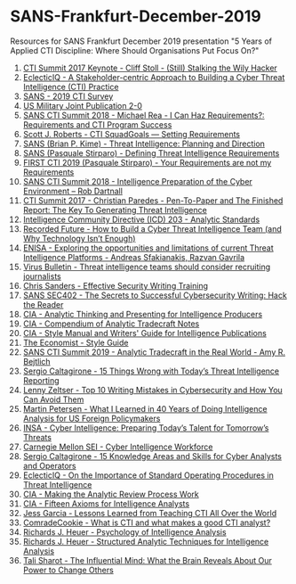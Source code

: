 # SANS-Frankfurt-December-2019
Resources for SANS Frankfurt December 2019 presentation "5 Years of Applied CTI Discipline: Where Should Organisations Put Focus On?"

<ol>
<li><a href="https://www.youtube.com/watch?v=1h7rLHNXio8" target="_blank" rel="noopener">CTI Summit 2017 Keynote - Cliff Stoll - (Still) Stalking the Wily Hacker</a></li>
<li><a href="https://www.eclecticiq.com/resources/white-paper-building-cyber-threat-intelligence-practice?submissionGuid=6735f84f-06b8-4cb8-83f5-582baa59ad4a#download" target="_blank" rel="noopener">EclecticIQ - A Stakeholder-centric Approach to Building a Cyber Threat Intelligence (CTI) Practice</a></li>
<li><a href="https://www.sans.org/reading-room/whitepapers/analyst/evolution-cyber-threat-intelligence-cti-2019-cti-survey-38790" target="_blank" rel="noopener"> SANS - 2019 CTI Survey</a></li>
<li><a href="http://www.jcs.mil/Portals/36/Documents/Doctrine/pubs/jp2_0.pdf" target="_blank" rel="noopener">US Military Joint Publication 2-0</a></li>
<li><a href="https://www.youtube.com/watch?v=Aqo3IcVQs_M" target="_blank" rel="noopener">SANS CTI Summit 2018 - Michael Rea - I Can Haz Requirements?: Requirements and CTI Program Success</a></li>
<li><a href="https://medium.com/@sroberts/cti-squadgoals-setting-requirements-41bcb63db918" target="_blank" rel="noopener">Scott J. Roberts - CTI SquadGoals — Setting Requirements</a></li>
<li><a href="https://www.sans.org/reading-room/whitepapers/threatintelligence/threat-intelligence-planning-direction-36857" target="_blank" rel="noopener">SANS (Brian P. Kime) - Threat Intelligence: Planning and Direction</a></li>
<li><a href="https://isc.sans.edu/forums/diary/Defining+Threat+Intelligence+Requirements/21519/" target="_blank" rel="noopener">SANS (Pasquale Stirparo) - Defining Threat Intelligence Requirements</a></li>
<li><a href="https://www.first.org/events/symposium/london2019/program#pYour-Requirements-are-not-my-Requirements" target="_blank" rel="noopener">FIRST CTI 2019 (Pasquale Stirparo) - Your Requirements are not my Requirements</a></li>
<li><a href="https://www.youtube.com/watch?v=3bXr-CF9NBI" target="_blank" rel="noopener">SANS CTI Summit 2018 - Intelligence Preparation of the Cyber Environment – Rob Dartnall</a></li>
<li><a href="https://www.youtube.com/watch?v=XEmksbsrnv8" target="_blank" rel="noopener">CTI Summit 2017 - Christian Paredes - Pen-To-Paper and The Finished Report: The Key To Generating Threat Intelligence</a></li>
<li><a href="https://fas.org/irp/dni/icd/icd-203.pdf" target="_blank" rel="noopener">Intelligence Community Directive (ICD) 203 - Analytic Standards</a></li>
<li><a href="https://www.recordedfuture.com/cyber-threat-intelligence-team/" target="_blank" rel="noopener">Recorded Future - How to Build a Cyber Threat Intelligence Team (and Why Technology Isn’t Enough)</a></li>
<li><a href="https://www.enisa.europa.eu/publications/exploring-the-opportunities-and-limitations-of-current-threat-intelligence-platforms" target="_blank" rel="noopener">ENISA - Exploring the opportunities and limitations of current Threat Intelligence Platforms - Andreas Sfakianakis, Razvan Gavrila</a></li>
<li><a href="https://www.virusbulletin.com/blog/2019/01/threat-intelligence-teams-should-consider-recruiting-journalists/" target="_blank" rel="noopener">Virus Bulletin - Threat intelligence teams should consider recruiting journalists</a></li>
<li><a href="https://chrissanders.org/training/writing/" target="_blank" rel="noopener">Chris Sanders - Effective Security Writing Training</a></li>
<li><a href="https://www.sans.org/course/cyber-security-writing-secrets" target="_blank" rel="noopener">SANS SEC402 - The Secrets to Successful Cybersecurity Writing: Hack the Reader</a></li>
<li><a href="https://cdn.ymaws.com/www.scip.org/resource/resmgr/White_Papers/Analytic-Thinking-CIA.pdf" target="_blank" rel="noopener">CIA - Analytic Thinking and Presenting for Intelligence Producers</a></li>
<li><a href="http://www.oss.net/dynamaster/file_archive/040319/cb27cc09c84d056b66616b4da5c02a4d/OSS2000-01-23.pdf" target="_blank" rel="noopener">CIA - Compendium of Analytic Tradecraft Notes</a></li>
<li><a href="https://fas.org/irp/cia/product/style.pdf" target="_blank" rel="noopener">CIA - Style Manual and Writers' Guide for Intelligence Publications</a></li>
<li><a href="https://shop.economist.com/products/the-economist-style-guide-12th-edition" target="_blank" rel="noopener">The Economist - Style Guide</a></li>
<li><a href="https://www.sans.org/cyber-security-summit/archives/file/summit-archive-1548086284.pdf" target="_blank" rel="noopener">SANS CTI Summit 2019 - Analytic Tradecraft in the Real World - Amy R. Bejtlich</a></li>
<li><a href="http://www.activeresponse.org/15-things-wrong-with-todays-threat-intelligence-reporting/" target="_blank" rel="noopener">Sergio Caltagirone - 15 Things Wrong with Today’s Threat Intelligence Reporting</a></li>
<li><a href="https://www.sans.org/webcasts/top-10-writing-mistakes-cybersecurity-avoid-110220" target="_blank" rel="noopener">Lenny Zeltser - Top 10 Writing Mistakes in Cybersecurity and How You Can Avoid Them</a></li>
<li><a href="https://www.cia.gov/library/center-for-the-study-of-intelligence/csi-publications/csi-studies/studies/vol.-55-no.-1/pdfs/CleanedPetersen-What%20I%20Learned-20Apr2011.pdf" target="_blank" rel="noopener">Martin Petersen - What I Learned in 40 Years of Doing Intelligence Analysis for US Foreign Policymakers</a></li>
<li><a href="https://www.insaonline.org/wp-content/uploads/2017/04/INSA_Cyber_Intel_PrepTalent.pdf" target="_blank" rel="noopener">INSA - Cyber Intelligence: Preparing Today’s Talent for Tomorrow’s Threats</a></li>
<li><a href="https://docplayer.net/4796848-Cyber-intelligence-workforce.html" target="_blank" rel="noopener">Carnegie Mellon SEI - Cyber Intelligence Workforce</a></li>
<li><a href="http://www.activeresponse.org/15-knowledge-areas-and-skills-for-cyber-analysts-and-operators/" target="_blank" rel="noopener">Sergio Caltagirone - 15 Knowledge Areas and Skills for Cyber Analysts and Operators</a></li>
<li><a href="https://blog.eclecticiq.com/on-the-importance-of-standard-operating-procedures-in-threat-intelligence" target="_blank" rel="noopener">EclecticIQ - On the Importance of Standard Operating Procedures in Threat Intelligence</a></li>
<li><a href="https://www.cia.gov/library/center-for-the-study-of-intelligence/csi-publications/csi-studies/studies/vol49no1/html_files/analytic_review_7.html" target="_blank" rel="noopener">CIA - Making the Analytic Review Process Work</a></li>
<li><a href="https://www.cia.gov/library/center-for-the-study-of-intelligence/csi-publications/csi-studies/studies/97unclass/axioms.html" target="_blank" rel="noopener">CIA - Fifteen Axioms for Intelligence Analysts</a></li>
<li><a href="https://www.enisa.europa.eu/events/cti-eu-event/cti-eu-event-presentations/lessons-learned-from-teaching-cti-all-over-the-world/at_download/file" target="_blank" rel="noopener">Jess  Garcia - Lessons Learned from Teaching CTI All Over the World</a></li>
<li><a href="https://medium.com/@comradecookie/what-is-cti-and-what-makes-a-good-cti-analyst-62bdded4de59" target="_blank" rel="noopener">ComradeCookie - What is CTI and what makes a good CTI analyst?</a></li>
<li><a href="https://www.cia.gov/library/center-for-the-study-of-intelligence/csi-publications/books-and-monographs/psychology-of-intelligence-analysis/PsychofIntelNew.pdf" target="_blank" rel="noopener">Richards J. Heuer - Psychology of Intelligence Analysis</a></li>
<li><a href="https://www.amazon.com/Structured-Analytic-Techniques-Intelligence-Analysis/dp/1452241511/" target="_blank" rel="noopener">Richards J. Heuer - Structured Analytic Techniques for Intelligence Analysis</a></li>
<li><a href="https://www.youtube.com/watch?v=NyME0Idsq9w" target="_blank" rel="noopener">Tali Sharot - The Influential Mind: What the Brain Reveals About Our Power to Change Others</a></li>
